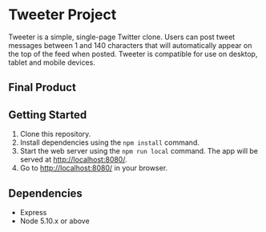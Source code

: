 # Tweeter Project

Tweeter is a simple, single-page Twitter clone. Users can post tweet messages between 1 and 140 characters that will automatically appear on the top of the feed when posted. Tweeter is compatible for use on desktop, tablet and mobile devices.

## Final Product

## Getting Started

1. Clone this repository.
2. Install dependencies using the `npm install` command.
3. Start the web server using the `npm run local` command. The app will be served at <http://localhost:8080/>.
4. Go to <http://localhost:8080/> in your browser.

## Dependencies

- Express
- Node 5.10.x or above
